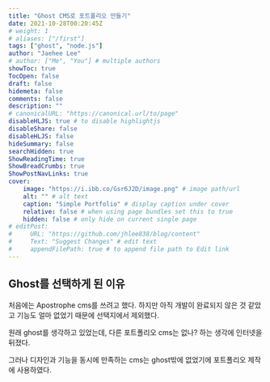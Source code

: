```yaml
---
title: "Ghost CMS로 포트폴리오 만들기"
date: 2021-10-28T00:20:45Z
# weight: 1
# aliases: ["/first"]
tags: ["ghost", "node.js"]
author: "Jaehee Lee"
# author: ["Me", "You"] # multiple authors
showToc: true
TocOpen: false
draft: false
hidemeta: false
comments: false
description: ""
# canonicalURL: "https://canonical.url/to/page"
disableHLJS: true # to disable highlightjs
disableShare: false
disableHLJS: false
hideSummary: false
searchHidden: true
ShowReadingTime: true
ShowBreadCrumbs: true
ShowPostNavLinks: true
cover:
    image: "https://i.ibb.co/Gsr6J2D/image.png" # image path/url
    alt: "" # alt text
    caption: "Simple Portfolio" # display caption under cover
    relative: false # when using page bundles set this to true
    hidden: false # only hide on current single page
# editPost:
#     URL: "https://github.com/jhlee838/blog/content"
#     Text: "Suggest Changes" # edit text
#     appendFilePath: true # to append file path to Edit link
---
```


## Ghost를 선택하게 된 이유

처음에는 Apostrophe cms를 쓰려고 했다.
하지만 아직 개발이 완료되지 않은 것 같았고 기능도 얼마 없었기 때문에 
선택지에서 제외했다.

원래 ghost를 생각하고 있었는데, 다른 포트폴리오 cms는 없나? 하는 생각에
인터넷을 뒤졌다.

그러나 디자인과 기능을 동시에 만족하는 cms는 ghost밖에 없었기에
포트폴리오 제작에 사용하였다.

